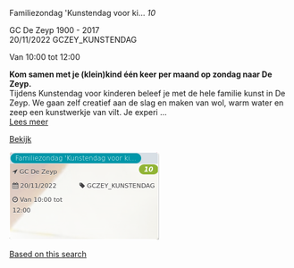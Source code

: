 Familiezondag 'Kunstendag voor ki... *10*

GC De Zeyp 1900 - 2017  
20/11/2022 GCZEY\_KUNSTENDAG  

Van 10:00 tot 12:00

  

**Kom samen met je (klein)kind één keer per maand op zondag naar De Zeyp.**  
Tijdens Kunstendag voor kinderen beleef je met de hele familie kunst in De Zeyp. We gaan zelf creatief aan de slag en maken van wol, warm water en zeep een kunstwerkje van vilt. Je experi ...  
[Lees meer](https://tickets.vgc.be/activity/subscribe/GCZEY_KUNSTENDAG)

[Bekijk](https://tickets.vgc.be/ticketingActivity/subscribe/GCZEY_KUNSTENDAG)

![](80201.png)

[Based on this search](https://tickets.vgc.be/activity/index?&vrijeplaatsen=1&Age%5B%5D=3%2C5&entity=276)